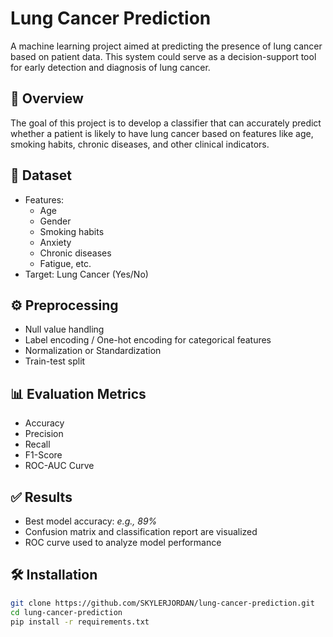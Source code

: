 # Lung Cancer Prediction

A machine learning project aimed at predicting the presence of lung cancer based on patient data. This system could serve as a decision-support tool for early detection and diagnosis of lung cancer.

## 🧠 Overview

The goal of this project is to develop a classifier that can accurately predict whether a patient is likely to have lung cancer based on features like age, smoking habits, chronic diseases, and other clinical indicators.

## 📂 Dataset
- Features: 
  - Age
  - Gender
  - Smoking habits
  - Anxiety
  - Chronic diseases
  - Fatigue, etc.
- Target: Lung Cancer (Yes/No)

## ⚙️ Preprocessing

- Null value handling
- Label encoding / One-hot encoding for categorical features
- Normalization or Standardization
- Train-test split

## 📊 Evaluation Metrics

- Accuracy
- Precision
- Recall
- F1-Score
- ROC-AUC Curve

## ✅ Results

- Best model accuracy: _e.g., 89%_
- Confusion matrix and classification report are visualized
- ROC curve used to analyze model performance

## 🛠️ Installation

```bash
git clone https://github.com/SKYLERJORDAN/lung-cancer-prediction.git
cd lung-cancer-prediction
pip install -r requirements.txt
